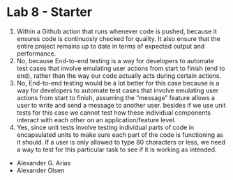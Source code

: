 # Lab 8 - Starter
1. Within a Github action that runs whenever code is pushed, because it ensures code is continuosly checked for quality. It also ensure that the entire project remains up to date in terms of expected output and performance. 
2. No, because End-to-end testing is a way for developers to automate test cases that involve emulating user actions from start to finish (end to end), rather than the way our code actually acts during certain actions.
3. No, End-to-end testing would be a lot better for this case because is a way for developers to automate test cases that involve emulating user actions from start to finish, assuming the “message” feature allows a user to write and send a message to another user. besides if we use unit tests for this case we cannot test how these individual components interact with each other on an application/feature level. 
4. Yes, since unit tests involve testing individual parts of code in encapsulated units to make sure each part of the code is functioning as it should. If a user is only allowed to type 80 characters or less, we need a way to test for this particular task to see if it is working as intended. 

- Alexander G. Arias
- Alexander Olsen
